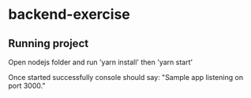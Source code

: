# backend-exercise

## Running project
Open nodejs folder and run 'yarn install' then 'yarn start'

Once started successfully console should say: "Sample app listening on port 3000."
